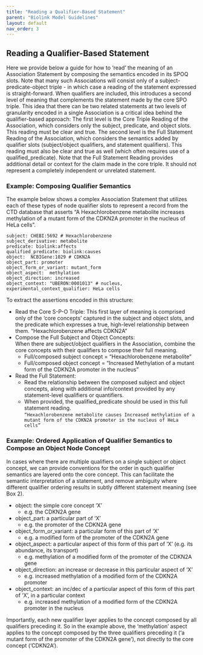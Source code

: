 ```yaml
---
title: "Reading a Qualifier-Based Statement"
parent: "Biolink Model Guidelines"
layout: default
nav_order: 3
---
```


## Reading a Qualifier-Based Statement

Here we provide below a guide for how to ‘read’ the meaning of an Association Statement by composing the semantics encoded in its SPOQ slots.  Note that many such Associations will consist only of a subject-predicate-object triple - in which case a reading of the statement expressed is straight-forward.  When qualifiers are included, this introduces a second level of meaning that complements the statement made by the core SPO triple. This idea that there can be two related statements at two levels of granularity encoded in a single Association is a critical idea behind the qualifier-based approach:
The first level is the Core Triple Reading of the Association, which considers only the subject, predicate, and object slots.  This reading must be clear and true.
The second level is the Full Statement Reading of the Association, which considers the semantics added by qualifier slots (subject/object qualifiers, and statement qualifiers).  This reading must also be clear and true as well (which often requires use of a qualified_predicate). 
Note that the Full Statement Reading provides additional detail or context for the claim made in the core triple. It should not represent a completely independent or unrelated statement.

### Example: Composing Qualifier Semantics
The example below shows a complex Association Statement that utilizes each of these types of node qualifier slots to 
represent a record from the CTD database that asserts “A Hexachlorobenzene metabolite increases methylation of a 
mutant form of the CDKN2A promoter in the nucleus of HeLa cells”.

```
subject: CHEBI:5692 # Hexachlorobenzene
subject_derivative: metabolite
predicate: biolink:affects
qualified_predicate: biolink:causes
object:  NCBIGene:1029 # CDKN2A
object_part: promoter
object_form_or_variant: mutant_form
object_aspect:  methylation
object_direction: increased
object_context: "UBERON:0001013" # nucleus, 
experimental_context_qualifier: HeLa cells
```

To extract the assertions encoded in this structure:
- Read the Core S-P-O Triple:  This first layer of meaning is comprised only of the ‘core concepts’ captured in the subject and object slots, and the predicate which expresses a true,  high-level relationship between them.
“Hexachlorobenzene affects CDKN2A”
- Compose the Full Subject and Object Concepts:  
When there are subject/object qualifiers in the Association, combine the core concepts with their qualifiers to compose their full meaning.
  - Full/composed subject concept = “Hexachlorobenzene metabolite”
  - Full/composed object concept = “Increased Methylation of a mutant form of the CDKN2A promoter in the nucleus”
- Read the Full Statement:  
  - Read the relationship between the composed subject and object concepts, along with additional info/context provided by 
any statement-level qualifiers or quantifiers.  
  - When provided, the qualified_predicate should be used in this full statement reading.  
`“Hexachlorobenzene metabolite causes Increased methylation of a mutant form of the CDKN2A promoter in the nucleus of HeLa cells”`

### Example: Ordered Application of Qualifier Semantics to Compose an Object Node Concept

In cases where  there are multiple qualifiers on a single subject or object concept, we can provide conventions for the
order in quch qualifier semantics are layered onto the core concept.  This can facilitate the semantic interpretation 
of a statement, and remove ambiguity where different qualifier ordering results in subtly different statement meaning 
(see Box 2).

- object: the simple core concept ‘X’
  - e.g. the CDKN2A gene
- object_part: a particular part of ‘X’ 
  - e.g. the promoter of the CDKN2A gene
- object_form_or_variant:  a particular form of this part of ‘X’
  - e.g. a modified form of the promoter of the CDKN2A gene
- object_aspect: a particular aspect of this form of this part of ‘X’ (e.g. its abundance, its transport)
  - e.g. methylation of a modified form of the promoter of the CDKN2A gene
- object_direction:  an increase or decrease in this particular aspect of ‘X’
  - e.g. increased methylation of a modified form of the CDKN2A promoter 
- object_context: an inc/dec of a particular aspect of this form of this part of ‘X’, in a particular context
  - e.g. increased methylation of a modified form of the CDKN2A promoter in the nucleus

Importantly, each new qualifier layer applies to the concept composed by all qualifiers preceding it. So in the 
example above, the ‘methylation’ aspect applies to the concept composed by the three qualifiers preceding it 
(‘a mutant form of the promoter of the CDKN2A gene’), not directly to the core concept (‘CDKN2A’).


